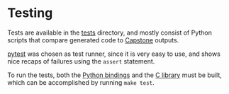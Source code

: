Testing
=======

Tests are available in the [tests](../tests) directory, and mostly consist of Python
scripts that compare generated code to [Capstone](http://www.capstone-engine.org) outputs.

[pytest](https://docs.pytest.org/en/latest/) was chosen as test runner,
since it is very easy to use, and shows nice recaps of failures using the
`assert` statement.

To run the tests, both the [Python bindings](../bindings/python) and the [C library](../src/c)
must be built, which can be accomplished by running `make test`.

